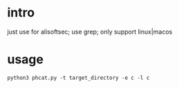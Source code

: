 # intro
just use for alisoftsec;
use grep;
only support linux|macos
# usage
    python3 phcat.py -t target_directory -e c -l c


